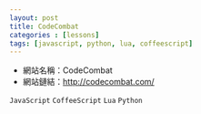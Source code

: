 ```yaml
---
layout: post
title: CodeCombat
categories : [lessons]
tags: [javascript, python, lua, coffeescript]
---
```


+ 網站名稱：CodeCombat
+ 網站鏈結：<http://codecombat.com/>

`JavaScript` `CoffeeScript` `Lua` `Python`
